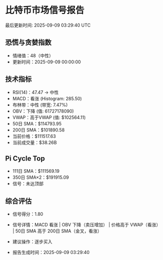 # 比特币市场信号报告

最后更新时间: 2025-09-09 03:29:40 UTC

## 恐慌与贪婪指数
- 情绪值：48（中性）
- 更新时间：2025-09-09 00:00:00

## 技术指标
- RSI(14)：47.47 → 中性
- MACD：看涨 (Histogram: 285.50)
- 布林带：中性 (带宽: 7.47%)
- OBV：下降 (值: 61727178090)
- VWAP：高于VWAP (值: $102564.11)
- 50日 SMA：$114793.95
- 200日 SMA：$101890.58
- 当前价格：$111517.63
- 当前成交量：$38.26B

## Pi Cycle Top
- 111日 SMA：$111569.19
- 350日 SMA×2：$191915.09
- 信号：未达顶部

## 综合评估
- 信号得分：1.80
- 信号详情：MACD 看涨 | OBV 下降（卖压增加） | 价格高于 VWAP（看涨） | 50日 SMA 高于 200日 SMA（金叉，看涨）
- 建议操作：逐步买入

- 报告生成时间：2025-09-09 03:29:40